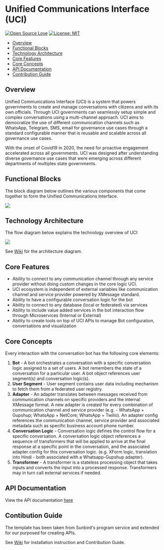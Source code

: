 # Unified Communications Interface (UCI)

[![Open Source Love](https://camo.githubusercontent.com/d41b9884bd102b525c8fb9a8c3c8d3bbed2b67f0/68747470733a2f2f6261646765732e66726170736f66742e636f6d2f6f732f76312f6f70656e2d736f757263652e7376673f763d313033)](https://opensource.org/licenses/MIT)  [![License: MIT](https://camo.githubusercontent.com/3ccf4c50a1576b0dd30b286717451fa56b783512/68747470733a2f2f696d672e736869656c64732e696f2f62616467652f4c6963656e73652d4d49542d79656c6c6f772e737667)](https://opensource.org/licenses/MIT) 

 - [Overview](https://github.com/Samagra-Development/UCI#overview)
 - [Functional Blocks](https://github.com/Samagra-Development/UCI#functionalblocks)  
 - [Technology Architecture](https://github.com/Samagra-Development/UCI#techarchitecture)
 - [Core Features](https://github.com/Samagra-Development/UCI#corefeatures)
 - [Core Concepts](https://github.com/Samagra-Development/UCI#coreconcepts)
 - [API Documentation](https://github.com/Samagra-Development/UCI#apidocs)
 - [Contribution Guide](https://github.com/Samagra-Development/UCI#contribution)

## [](https://github.com/Samagra-Development/UCI#overview)Overview

Unified Communications Interface (UCI) is a system that powers governments to create and manage conversations with citizens and with its own officials. Through UCI governments can seamlessly setup simple and complex conversations using a multi-channel approach. UCI aims to democratize the use of different communication channels such as WhatsApp, Telegram, SMS, email for governance use cases through a standard configurable manner that is reusable and scalable across all governance use cases.

With the onset of Covid19 in 2020, the need for proactive engagement accelerated across all governments. UCI was designed after understanding diverse governance use cases that were emerging across different departments of multiples state governments. 

## [](https://github.com/Samagra-Development/UCI#functionalblocks)Functional Blocks

The block diagram below outlines the various components that come together to form the Unified Communications Interface. 

![](https://github.com/Samagra-Development/comms-manager/blob/master/docs/funcblocks.png)

## [](https://github.com/Samagra-Development/UCI#techarchitecture)Technology Architecture 

The flow diagram below explains the technology overview of UCI

![](https://github.com/Samagra-Development/comms-manager/blob/master/docs/techover.png)

See [Wiki](https://github.com/Samagra-Development/UCI/wiki) for the architecture diagram.


## [](https://github.com/Samagra-Development/UCI#corefeatures)Core Features
- Ability to connect to any communication channel through any service provider without doing custom changes in the core logic UCI.
- UCI ecosystem is  independent of external variables like communication channel and service provider powered by XMessage standard.
- Ability to have a configurable conversation logic for the bot
- Ability to connect to any database (local or federated) via services
- Ability to include value added services in the bot interaction flow through Microservices (Internal or External) 
- Ability to create tools on top of UCI APIs to manage Bot configuration, conversations and visualization

## [](https://github.com/Samagra-Development/UCI#coreconcepts)Core Concepts
Every interaction with the conversation bot has the following core elements:
1. **Bot** - A bot orchestrates a conversation with a specific conversation logic assigned to a set of users. A bot remembers the state of a conversation for a particular user. A bot object references user segment(s) and conversation logic(s).
2. **User Segment** - User segment contains user data including mechanism to fetch them from a federated user registry.
3. **Adapter** - An adapter translates between messages received from communication channels on specific providers and the internal XMessage format. A new adapter is created for every combination of communication channel and service provider (e.g. - WhatsApp + Gupshup; WhatsApp + NetCore; WhatsApp + Twilio). An adapter config references the communication channel, service provider and associated metadata such as specific business account phone number.
4. **Conversation Logic** - Conversation logic defines the control flow for a specific conversation. A conversation logic object references a sequence of transformers that will be applied to arrive at the final response at a specific point in the conversation, and the associated adapter config for this conversation logic. (e.g. XForm logic, translation into Hindi - both associated with a Whatsapp-Gupshup adapter).
5. **Transformer** - A transformer is a stateless processing object that takes inputs and converts the input into a processed response. Transformers  may in turn call external services if needed.

## [](https://github.com/Samagra-Development/UCI#apidocs)API Documentation

View the API documentation [here](https://documenter.getpostman.com/view/7043186/Tz5qaxaN)

## [](https://github.com/Samagra-Development/UCI#contribution)Contibution Guide

The template has been taken from Sunbird's program service and extended for our purposed for creating APIs.

See [Wiki](https://github.com/Samagra-Development/UCI/wiki) for installation instruction and Contribution Guide.
